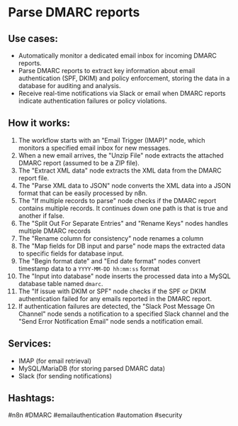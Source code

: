 # Parse DMARC reports

## Use cases:

- Automatically monitor a dedicated email inbox for incoming DMARC reports.
- Parse DMARC reports to extract key information about email authentication (SPF, DKIM) and policy enforcement, storing the data in a database for auditing and analysis.
- Receive real-time notifications via Slack or email when DMARC reports indicate authentication failures or policy violations.

## How it works:

1.  The workflow starts with an "Email Trigger (IMAP)" node, which monitors a specified email inbox for new messages.
2.  When a new email arrives, the "Unzip File" node extracts the attached DMARC report (assumed to be a ZIP file).
3.  The "Extract XML data" node extracts the XML data from the DMARC report file.
4.  The "Parse XML data to JSON" node converts the XML data into a JSON format that can be easily processed by n8n.
5.  The "If multiple records to parse" node checks if the DMARC report contains multiple records. It continues down one path is that is true and another if false.
6.  The "Split Out For Separate Entries" and "Rename Keys" nodes handles multiple DMARC records
7.  The "Rename column for consistency" node renames a column
8.  The "Map fields for DB input and parse" node maps the extracted data to specific fields for database input.
9.  The "Begin format date" and "End date format" nodes convert timestamp data to a `YYYY-MM-DD hh:mm:ss` format
10. The "Input into database" node inserts the processed data into a MySQL database table named `dmarc`.
11. The "If issue with DKIM or SPF" node checks if the SPF or DKIM authentication failed for any emails reported in the DMARC report.
12. If authentication failures are detected, the "Slack Post Message On Channel" node sends a notification to a specified Slack channel and the "Send Error Notification Email" node sends a notification email.

## Services:

-   IMAP (for email retrieval)
-   MySQL/MariaDB (for storing parsed DMARC data)
-   Slack (for sending notifications)

## Hashtags:

#n8n #DMARC #emailauthentication #automation #security
